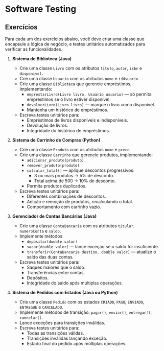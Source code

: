 # Software Testing



## Exercícios

Para cada um dos exercícios abaixo, você deve criar uma classe que encapsule a lógica de negócio, e testes unitários
automatizados para verificar as funcionalidades.

1. **Sistema de Biblioteca (Java)**

   - Crie uma classe `Livro` com os atributos `titulo`, `autor`, `isbn` e `disponivel`.
   - Crie uma classe `Usuario` com os atributos `nome` e `idUsuario`.
   - Crie uma classe `Biblioteca` que gerencie empréstimos, implementando:
     - `emprestarLivro(Livro livro, Usuario usuario)` — só permita empréstimos se o livro estiver disponível.
     - `devolverLivro(Livro livro)` — marque o livro como disponível.
     - Mantenha um histórico de empréstimos.
   - Escreva testes unitários para:
     - Empréstimos de livros disponíveis e indisponíveis.
     - Devolução de livros.
     - Integridade do histórico de empréstimos.

2. **Sistema de Carrinho de Compras (Python)**

   - Crie uma classe `Produto` com os atributos `nome` e `preco`.
   - Crie uma classe `Carrinho` que gerencie produtos, implementando:
     - `adicionar_produto(produto)`
     - `remover_produto(produto)`
     - `calcular_total()` — aplique descontos progressivos:
       - 3 ou mais produtos → 5% de desconto.
       - Total acima de 500 → 10% de desconto.
     - Permita produtos duplicados.
   - Escreva testes unitários para:
     - Diferentes combinações de descontos.
     - Adição e remoção de produtos, recalculando o total.
     - Comportamento com carrinho vazio.

3. **Gerenciador de Contas Bancárias (Java)**

   - Crie uma classe `ContaBancaria` com os atributos `titular`, `numeroConta` e `saldo`.
   - Implemente métodos:
     - `depositar(double valor)`
     - `sacar(double valor)` — lance exceção se o saldo for insuficiente.
     - `transferir(ContaBancaria destino, double valor)` — atualize o saldo das duas contas.
   - Escreva testes unitários para:
     - Saques maiores que o saldo.
     - Transferências entre contas.
     - Depósitos.
     - Integridade do saldo após múltiplas operações.

4. **Sistema de Pedidos com Estados (Java ou Python)**

   - Crie uma classe `Pedido` com os estados `CRIADO`, `PAGO`, `ENVIADO`, `ENTREGUE` e `CANCELADO`.
   - Implemente métodos de transição: `pagar()`, `enviar()`, `entregar()`, `cancelar()`.
   - Lance exceções para transições inválidas.
   - Escreva testes unitários para:
     - Todas as transições válidas.
     - Transições inválidas lançando exceção.
     - Estado final do pedido após múltiplas operações.


